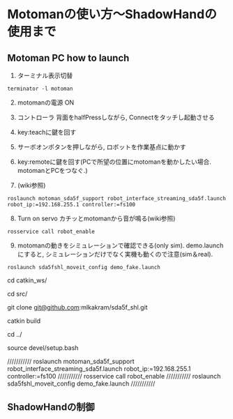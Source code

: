 # Motomanの使い方～ShadowHandの使用まで

## Motoman PC how to launch
1. ターミナル表示切替
```
terminator -l motoman
```

2. motomanの電源 ON

3. コントローラ 背面をhalfPressしながら, Connectをタッチし起動させる

4. key:teachに鍵を回す

5. サーボオンボタンを押しながら, ロボットを作業基点に動かす

6. key:remoteに鍵を回す(PCで所望の位置にmotomanを動かしたい場合. motomanとPCをつなぐ.)

7. (wiki参照)
```
roslaunch motoman_sda5f_support robot_interface_streaming_sda5f.launch robot_ip:=192.168.255.1 controller:=fs100
```

8. Turn on servo カチッとmotomanから音が鳴る(wiki参照)
```
rosservice call robot_enable
```

9. motomanの動きをシミュレーションで確認できる(only sim). demo.launchにすると, シミュレーションだけでなく実機も動くので注意(sim＆real).
```
roslaunch sda5fshl_moveit_config demo_fake.launch
```



cd catkin_ws/

cd src/

git clone git@github.com:mlkakram/sda5f_shl.git

catkin build

cd ../

source devel/setup.bash

///////////
roslaunch motoman_sda5f_support robot_interface_streaming_sda5f.launch robot_ip:=192.168.255.1 controller:=fs100
///////////
rosservice call robot_enable
///////////
roslaunch sda5fshl_moveit_config demo_fake.launch
///////////


## ShadowHandの制御
